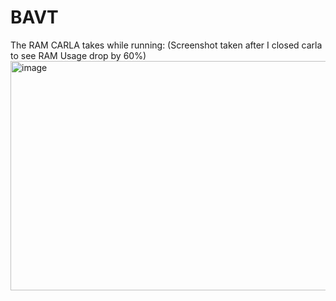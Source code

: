 # BAVT

The RAM CARLA takes while running: (Screenshot taken after I closed carla to see RAM Usage drop by 60%)
<img width="1773" height="367" alt="image" src="https://github.com/user-attachments/assets/cd10f38b-8547-48ea-b9af-c5aabfb34675" />
